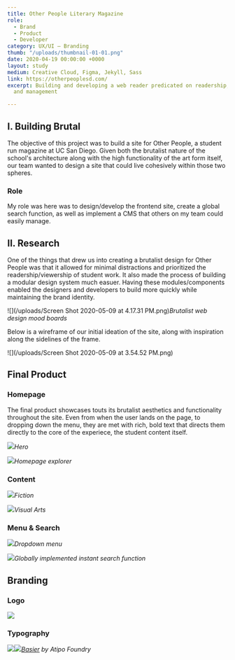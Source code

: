 ```yaml
---
title: Other People Literary Magazine
role:
  - Brand
  - Product
  - Developer
category: UX/UI — Branding
thumb: "/uploads/thumbnail-01-01.png"
date: 2020-04-19 00:00:00 +0000
layout: study
medium: Creative Cloud, Figma, Jekyll, Sass
link: https://otherpeoplesd.com/
excerpt: Building and developing a web reader predicated on readership, modularity,
  and management

---
```


## I. Building Brutal

The objective of this project was to build a site for Other People, a student run magazine at UC San Diego. Given both the brutalist nature of the school's architecture along with the high functionality of the art form itself, our team wanted to design a site that could live cohesively within those two spheres.

### Role

My role was here was to design/develop the frontend site, create a global search function, as well as implement a CMS that others on my team could easily manage.

## II. Research

One of the things that drew us into creating a brutalist design for Other People was that it allowed for minimal distractions and prioritized the readership/viewership of student work. It also made the process of building a modular design system much easuer. Having these modules/components enabled the designers and developers to build more quickly while maintaining the brand identity.

![](/uploads/Screen Shot 2020-05-09 at 4.17.31 PM.png)_Brutalist web design mood boards_

Below is a wireframe of our initial ideation of the site, along with inspiration along the sidelines of the frame.

![](/uploads/Screen Shot 2020-05-09 at 3.54.52 PM.png)




## Final Product
### Homepage
The final product showcases touts its brutalist aesthetics and functionality throughout the site. Even from when the user lands on the page, to dropping down the menu, they are met with rich, bold text that directs them directly to the core of the experiece, the student content itself.

![](/uploads/otherpeople01.png)_Hero_

![](/uploads/otherpeople02.png)_Homepage explorer_

### Content

![](/uploads/otherpeople04.png)_Fiction_

![](/uploads/otherpeople05.png)_Visual Arts_

### Menu & Search

![](/uploads/otherpeople07.png)_Dropdown menu_

![](/uploads/otherpeople06.png)_Globally implemented instant search function_

## Branding

### Logo
![](/uploads/56E20A87-FC33-4B52-9B77-0669479E46D3.JPG)

### Typography
![](/uploads/basier-font-06.jpg)![](/uploads/basier-font-03.jpg)_[Basier](https://www.atipofoundry.com/fonts/basier) by Atipo Foundry_